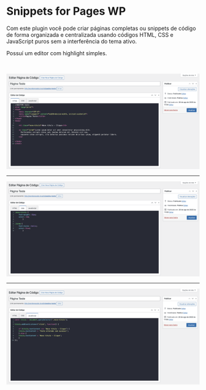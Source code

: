 # Snippets for Pages WP
Com este plugin você pode criar páginas completas ou snippets de código de forma organizada e centralizada usando códigos HTML, CSS e JavaScript puros sem a interferência do tema ativo.

Possuí um editor com highlight simples.

<br>

<p align="left">
  <img src="https://github.com/leonardossdelfino/snippets-for-pages-wp/blob/main/images/html.png" width="1000">
</p>

---

<p align="left">
  <img src="https://github.com/leonardossdelfino/snippets-for-pages-wp/blob/main/images/css.png" width="1000">
</p>

---

<p align="left">
  <img src="https://github.com/leonardossdelfino/snippets-for-pages-wp/blob/main/images/javascript.png" width="1000">
</p>

